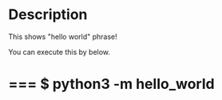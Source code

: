 # Description

This shows "hello world" phrase!

You can execute this by below. 

===
$ python3 -m hello_world
===
